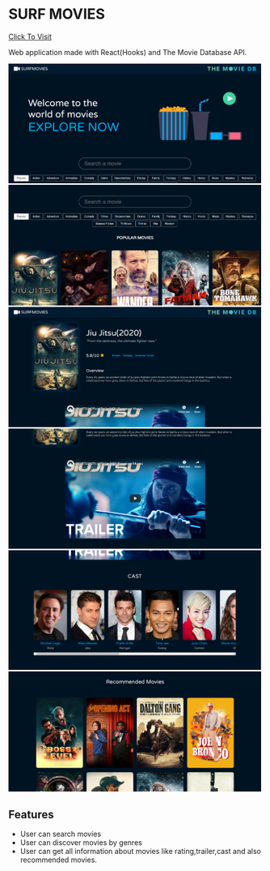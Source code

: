 # SURF MOVIES

[Click To Visit](https://surfmoviesbyshikhar.netlify.app/)

Web application made with React(Hooks) and The Movie Database API.

<img src="./screenshots/img1.png" width="500"/>
<img src="./screenshots/img2.png" width="500"/>
<img src="./screenshots/img3.png" width="500"/>
<img src="./screenshots/img4.png" width="500"/>
<img src="./screenshots/img5.png" width="500"/>
<img src="./screenshots/img6.png" width="500"/>

## Features

- User can search movies
- User can discover movies by genres
- User can get all information about movies like rating,trailer,cast and also recommended movies.
